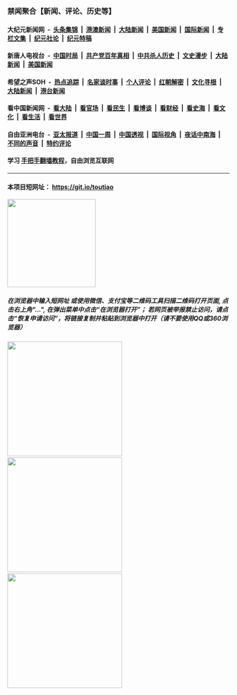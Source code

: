 ### 禁闻聚合【新闻、评论、历史等】

#### 大纪元新闻网 &nbsp;-&nbsp; [头条集锦](indexes/E头条集锦.md?t=03110802) &nbsp;|&nbsp; [港澳新闻](indexes/E港澳新闻.md?t=03110802)  &nbsp;|&nbsp; [大陆新闻](indexes/E大陆新闻.md?t=03110802) &nbsp;|&nbsp; [美国新闻](indexes/E美国新闻.md?t=03110802) &nbsp;|&nbsp; [国际新闻](indexes/E国际新闻.md?t=03110802) &nbsp;|&nbsp; [专栏文集](indexes/E专栏文集.md?t=03110802) &nbsp;|&nbsp; [纪元社论](indexes/E纪元社论.md?t=03110802) &nbsp;|&nbsp; [纪元特稿](indexes/E纪元特稿.md?t=03110802) 

#### 新唐人电视台 &nbsp;-&nbsp; [中国时局](indexes/N中国时局.md?t=03110802) &nbsp;|&nbsp; [共产党百年真相](indexes/N共产党百年真相.md?t=03110802) &nbsp;|&nbsp; [中共杀人历史](indexes/N中共杀人历史.md?t=03110802) &nbsp;|&nbsp; [文史漫步](indexes/N文史漫步.md?t=03110802) &nbsp;|&nbsp; [大陆新闻](indexes/N大陆新闻.md?t=03110802) &nbsp;|&nbsp; [美国新闻](indexes/N美国新闻.md?t=03110802)

#### 希望之声SOH &nbsp;-&nbsp; [热点追踪](indexes/H热点追踪.md?t=03110802) &nbsp;|&nbsp; [名家谈时事](indexes/H名家谈时事.md?t=03110802) &nbsp;|&nbsp; [个人评论](indexes/H个人评论.md?t=03110802)  &nbsp;|&nbsp; [红朝解密](indexes/H红朝解密.md?t=03110802) &nbsp;|&nbsp; [文化寻根](indexes/H文化寻根.md?t=03110802) &nbsp;|&nbsp; [大陆新闻](indexes/H大陆新闻.md?t=03110802) &nbsp;|&nbsp; [港台新闻](indexes/H港台新闻.md?t=03110802)

#### 看中国新闻网 &nbsp;-&nbsp; [看大陆](indexes/S看大陆.md?t=03110802) &nbsp;|&nbsp; [看官场](indexes/S看官场.md?t=03110802) &nbsp;|&nbsp; [看民生](indexes/S看民生.md?t=03110802)  &nbsp;|&nbsp; [看博谈](indexes/S看博谈.md?t=03110802) &nbsp;|&nbsp; [看财经](indexes/S看财经.md?t=03110802) &nbsp;|&nbsp; [看史海](indexes/S看史海.md?t=03110802) &nbsp;|&nbsp; [看文化](indexes/S看文化.md?t=03110802) &nbsp;|&nbsp; [看生活](indexes/S看生活.md?t=03110802) &nbsp;|&nbsp; [看世界](indexes/S看世界.md?t=03110802)

#### 自由亚洲电台 &nbsp;-&nbsp; [亚太报道](indexes/R亚太报道.md?t=03110802) &nbsp;|&nbsp; [中国一周](indexes/R中国一周.md?t=03110802) &nbsp;|&nbsp; [中国透视](indexes/R中国透视.md?t=03110802)  &nbsp;|&nbsp; [国际视角](indexes/R国际视角.md?t=03110802) &nbsp;|&nbsp; [夜话中南海](indexes/R夜话中南海.md?t=03110802) &nbsp;|&nbsp; [不同的声音](indexes/R不同的声音.md?t=03110802) &nbsp;|&nbsp; [特约评论](indexes/R特约评论.md?t=03110802)

#### 学习 [手把手翻墙教程](https://github.com/gfw-breaker/guides/wiki)，自由浏览互联网

----

#### 本项目短网址： https://git.io/toutiao
<img src="https://raw.githubusercontent.com/gfw-breaker/banned-news/master/scripts/img/qr.png" width="200px"/>  

##### 在浏览器中输入短网址 或使用微信、支付宝等二维码工具扫描二维码打开页面, 点击右上角"...", 在弹出菜单中点击“在浏览器打开”； 若网页被举报禁止访问，请点击“恢复申请访问”，将链接复制并粘贴到浏览器中打开（请不要使用QQ或360浏览器）

<img src="https://raw.githubusercontent.com/gfw-breaker/banned-news/master/scripts/img/1.png" width="260px"/> &nbsp; <img src="https://raw.githubusercontent.com/gfw-breaker/banned-news/master/scripts/img/2.png" width="260px"/> &nbsp; <img src="https://raw.githubusercontent.com/gfw-breaker/banned-news/master/scripts/img/3.png" width="260px"/>
